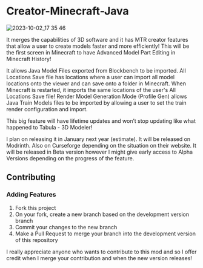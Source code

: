 # Creator-Minecraft-Java
![2023-10-02_17 35 46](https://github.com/ExtremeMakerX/Creator-Minecraft-Java/assets/79700465/0db5d4ef-0744-4074-9f95-e47c23ab0e28)

It merges the capabilities of 3D software and it has MTR creator features that allow a user to create models faster and more efficiently!
This will be the first screen in Minecraft to have Advanced Model Part Editing in Minecraft History!

It allows Java Model Files exported from Blockbench to be imported. 
All Locations Save file has locations where a user can import all model locations onto the viewer and can save onto a folder in Minecraft. When Minecraft is restarted, it imports the same locations of the user's All Locations Save file!
Render Model Generation Mode (Profile Gen) allows Java Train Models files to be imported by allowing a user to set the train render configuration and import.

This big feature will have lifetime updates and won’t stop updating like what happened to Tabula - 3D Modeler!

I plan on releasing it in January next year (estimate). It will be released on Modrinth. Also on Curseforge depending on the situation on their website. It will be released in Beta version however I might give early access to Alpha Versions depending on the progress of the feature.

## Contributing

### Adding Features

1. Fork this project
1. On your fork, create a new branch based on the development version branch
1. Commit your changes to the new branch
1. Make a Pull Request to merge your branch into the development version of this repository

I really appreciate anyone who wants to contribute to this mod and so I offer credit when I merge your contribution and when the new version releases!
